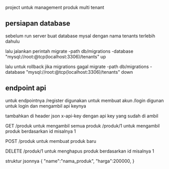 project untuk management produk multi tenant

## persiapan database
sebelum run server buat database mysal dengan nama tenants terlebih dahulu

lalu jalankan perintah
migrate -path db/migrations -database "mysql://root:@tcp(localhost:3306)/tenants" up

lalu untuk rollback jika migrations gagal
migrate -path db/migrations -database "mysql://root:@tcp(localhost:3306)/tenants" down


## endpoint api
untuk endpointnya
/register digunakan untuk membuat akun
/login digunan untuk login dan mengambil api keynya

tambahkan di header json x-api-key dengan api key yang sudah di ambil

GET
/produk untuk mengambil semua produk
/produk/1 untuk mengambil produk berdasarkan id misalnya 1

POST
/produk untuk membuat produk baru

DELETE
/produk/1 untuk menghapus produk berdasarkan id misalnya 1

struktur jsonnya
{
    "name":"nama_produk",
    "harga":200000,
}




